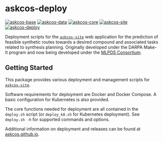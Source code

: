 # askcos-deploy
[![askcos-base](https://img.shields.io/badge/-askcos--base-lightgray?style=flat-square)](https://github.com/ASKCOS/askcos-base)
[![askcos-data](https://img.shields.io/badge/-askcos--data-lightgray?style=flat-square)](https://github.com/ASKCOS/askcos-data)
[![askcos-core](https://img.shields.io/badge/-askcos--core-lightgray?style=flat-square)](https://github.com/ASKCOS/askcos-core)
[![askcos-site](https://img.shields.io/badge/-askcos--site-lightgray?style=flat-square)](https://github.com/ASKCOS/askcos-site)
[![askcos-deploy](https://img.shields.io/badge/-askcos--deploy-blue?style=flat-square)](https://github.com/ASKCOS/askcos-deploy)

Deployment scripts for the [`askcos-site`](https://github.com/ASKCOS/askcos-site) web application for the prediction of feasible synthetic routes towards a desired compound and associated tasks related to synthesis planning. Originally developed under the DARPA Make-It program and now being developed under the [MLPDS Consortium](http://mlpds.mit.edu).

## Getting Started

This package provides various deployment and management scripts for [`askcos-site`](https://github.com/ASKCOS/askcos-site).

Software requirements for deployment are Docker and Docker Compose. A basic configuration for Kubernetes is also provided.

The core functions needed for deployment are all contained in the `deploy.sh` script (or `deploy_k8.sh` for Kubernetes deployment). See `deploy.sh -h` for supported commands and options.

Additional information on deployment and releases can be found at [askcos.github.io](https://askcos.github.io).
